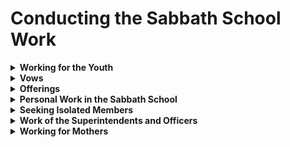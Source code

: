 
# Conducting the Sabbath School Work

<Details>
<summary><strong>Working for the Youth</strong></summary>  
asdgasjdg
</Details>


<Details>
<summary> 
<strong>Vows</strong>
</summary> 

# 1874 Baptismal Vows

<img src="28 Fundamentals.PNG">

"Our research indicates that Baptismal Vows were officially introduced to God's Church in 1874. Nevertheless there is evidence from Sister White's writings that vows were in vogue at least in 1872 (see later). We cite those 1874 vows:"
...

**[13]** Will you seek to build up the interests of the church by ***giving the Sabbath School your hearty and practical support*** and attending, as far as possible, all services of the church? And will you endeavour by God's help to do your part in
the work of the church? Luke 4:16; Rom. 12:4-8. 
</Details>

<Details>
<summary> 
<strong>Offerings</strong>
</summary> 

We thank God that our Sabbath schools have contributed enough to advance many a precious enterprise. Children and youth have given their pennies, that, like little rivulets, have supplied a stream of beneficence. Children should be educated in such a way that they may perform unselfish acts which heaven will rejoice to see. When the dew of youth is upon them, children should be trained how to do service for Christ. They should be taught self-denial.--TSS 113.  {CSW 129.1}
</Details>

<Details>
<summary><strong>Personal Work in the Sabbath School</strong></summary> 

There should be much personal work done in the Sabbath school. The necessity of this kind of work is not recognized and appreciated as it should be. From a heart filled with gratitude for the love of God, which has been imparted to the soul, <u>the teacher should labor tenderly and earnestly for the conversion of his scholars</u>.  {CSW 61.2}
</Details>

<Details>
<summary><strong>Seeking Isolated Members</strong></summary>  
# Seeking Isolated Members
</Details>


<Details>
<summary><strong>Work of the Superintendents and Officers
</strong></summary>  
asd
</Details>


<Details>
<summary><strong>Working for Mothers</strong></summary>  
a
</Details>
